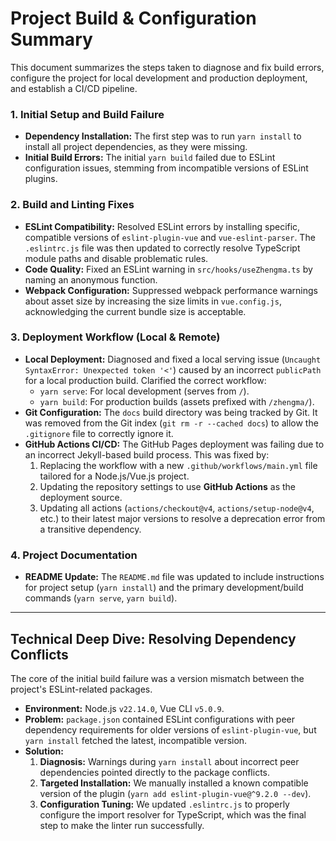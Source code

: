 # Project Build & Configuration Summary

This document summarizes the steps taken to diagnose and fix build errors, configure the project for local development and production deployment, and establish a CI/CD pipeline.

### 1. Initial Setup and Build Failure
- **Dependency Installation:** The first step was to run `yarn install` to install all project dependencies, as they were missing.
- **Initial Build Errors:** The initial `yarn build` failed due to ESLint configuration issues, stemming from incompatible versions of ESLint plugins.

### 2. Build and Linting Fixes
- **ESLint Compatibility:** Resolved ESLint errors by installing specific, compatible versions of `eslint-plugin-vue` and `vue-eslint-parser`. The `.eslintrc.js` file was then updated to correctly resolve TypeScript module paths and disable problematic rules.
- **Code Quality:** Fixed an ESLint warning in `src/hooks/useZhengma.ts` by naming an anonymous function.
- **Webpack Configuration:** Suppressed webpack performance warnings about asset size by increasing the size limits in `vue.config.js`, acknowledging the current bundle size is acceptable.

### 3. Deployment Workflow (Local & Remote)
- **Local Deployment:** Diagnosed and fixed a local serving issue (`Uncaught SyntaxError: Unexpected token '<'`) caused by an incorrect `publicPath` for a local production build. Clarified the correct workflow:
    - `yarn serve`: For local development (serves from `/`).
    - `yarn build`: For production builds (assets prefixed with `/zhengma/`).
- **Git Configuration:** The `docs` build directory was being tracked by Git. It was removed from the Git index (`git rm -r --cached docs`) to allow the `.gitignore` file to correctly ignore it.
- **GitHub Actions CI/CD:** The GitHub Pages deployment was failing due to an incorrect Jekyll-based build process. This was fixed by:
    1.  Replacing the workflow with a new `.github/workflows/main.yml` file tailored for a Node.js/Vue.js project.
    2.  Updating the repository settings to use **GitHub Actions** as the deployment source.
    3.  Updating all actions (`actions/checkout@v4`, `actions/setup-node@v4`, etc.) to their latest major versions to resolve a deprecation error from a transitive dependency.

### 4. Project Documentation
- **README Update:** The `README.md` file was updated to include instructions for project setup (`yarn install`) and the primary development/build commands (`yarn serve`, `yarn build`).

---

## Technical Deep Dive: Resolving Dependency Conflicts

The core of the initial build failure was a version mismatch between the project's ESLint-related packages.

- **Environment:** Node.js `v22.14.0`, Vue CLI `v5.0.9`.
- **Problem:** `package.json` contained ESLint configurations with peer dependency requirements for older versions of `eslint-plugin-vue`, but `yarn install` fetched the latest, incompatible version.
- **Solution:**
    1.  **Diagnosis:** Warnings during `yarn install` about incorrect peer dependencies pointed directly to the package conflicts.
    2.  **Targeted Installation:** We manually installed a known compatible version of the plugin (`yarn add eslint-plugin-vue@^9.2.0 --dev`).
    3.  **Configuration Tuning:** We updated `.eslintrc.js` to properly configure the import resolver for TypeScript, which was the final step to make the linter run successfully.
